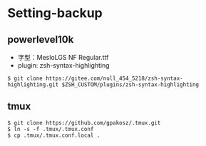 # Setting-backup
## powerlevel10k
- 字型：MesloLGS NF Regular.ttf
- plugin: zsh-syntax-highlighting
```
$ git clone https://gitee.com/null_454_5218/zsh-syntax-highlighting.git $ZSH_CUSTOM/plugins/zsh-syntax-highlighting
```
## tmux
```
$ git clone https://github.com/gpakosz/.tmux.git
$ ln -s -f .tmux/.tmux.conf
$ cp .tmux/.tmux.conf.local .
```
